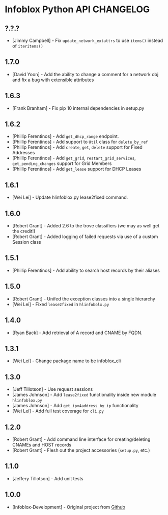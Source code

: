 Infoblox Python API CHANGELOG
=============================

?.?.?
---
* [Jimmy Campbell] - Fix `update_network_extattrs` to use `items()` instead of `iteritems()`

1.7.0
---
* [David Yoon] - Add the ability to change a comment for a network obj and fix a bug with extensible attributes

1.6.3
---
* [Frank Branham] - Fix pip 10 internal dependencies in setup.py

1.6.2
---
* [Phillip Ferentinos] - Add `get_dhcp_range` endpoint.
* [Phillip Ferentinos] - Add support to `Util` class for `delete_by_ref`
* [Phillip Ferentinos] - Add `create`, `get`, `delete` support for Fixed Addresses
* [Phillip Ferentinos] - Add `get_grid`, `restart_grid_services`, `get_pending_changes` support for Grid Members
* [Phillip Ferentinos] - Add `get_lease` support for DHCP Leases

1.6.1
---
* [Wei Lei] - Update hlinfoblox.py lease2fixed command.

1.6.0
---

* [Robert Grant] - Added 2.6 to the trove classifiers (we may as well get the credit!)
* [Robert Grant] - Added logging of failed requests via use of a custom Session class

1.5.1
-----

* [Phillip Ferentinos] - Add ability to search host records by their aliases

1.5.0
-----

* [Robert Grant] - Unifed the exception classes into a single hierarchy
* [Wei Lei] - Fixed `lease2fixed` in `hlinfobolx.py`

1.4.0
-----
* [Ryan Back] - Add retrieval of A record and CNAME by FQDN.

1.3.1
----

* [Wei Lei] - Change package name to be infoblox_cli

1.3.0
-----

 * [Jeff Tillotson] - Use request sessions
 * [James Johnson] - Add `lease2fixed` functionality inside new module `hlinfoblox.py`
 * [James Johnson] - Add `get_ipv4address_by_ip` functionality
 * [Wei Lei] - Add full test coverage for `cli.py`

1.2.0
-----

 * [Robert Grant] - Add command line interface for creating/deleting CNAMEs and HOST records
 * [Robert Grant] - Flesh out the project accessories (`setup.py`, etc.)

1.1.0
-----

 * [Jeffery Tillotson] - Add unit tests

1.0.0
-----

 * [Infoblox-Development] - Original project from [Github](https://github.com/Infoblox-Development/Infoblox-API-Python)
